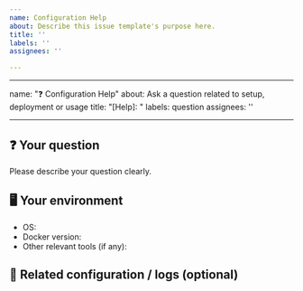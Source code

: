 ```yaml
---
name: Configuration Help
about: Describe this issue template's purpose here.
title: ''
labels: ''
assignees: ''

---
```


---
name: "❓ Configuration Help"
about: Ask a question related to setup, deployment or usage
title: "[Help]: "
labels: question
assignees: ''

---

## ❓ Your question

Please describe your question clearly.

## 🖥️ Your environment

- OS:
- Docker version:
- Other relevant tools (if any):

## 📎 Related configuration / logs (optional)
